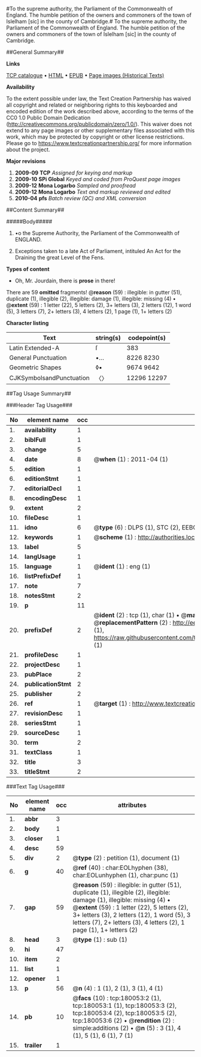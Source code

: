 #To the supreme authority, the Parliament of the Commonwealth of England. The humble petition of the owners and commoners of the town of Islelham [sic] in the county of Cambridge.#
To the supreme authority, the Parliament of the Commonwealth of England. The humble petition of the owners and commoners of the town of Islelham [sic] in the county of Cambridge.

##General Summary##

**Links**

[TCP catalogue](http://www.ota.ox.ac.uk/tcp/)  • 
[HTML](http://tei.it.ox.ac.uk/tcp/Texts-HTML/free/B06/B06154.html)  • 
[EPUB](http://tei.it.ox.ac.uk/tcp/Texts-EPUB/free/B06/B06154.epub) • 
[Page images (Historical Texts)](https://historicaltexts.jisc.ac.uk/eebo-53299327e)

**Availability**

To the extent possible under law, the Text Creation Partnership has waived all copyright and related or neighboring rights to this keyboarded and encoded edition of the work described above, according to the terms of the CC0 1.0 Public Domain Dedication (http://creativecommons.org/publicdomain/zero/1.0/). This waiver does not extend to any page images or other supplementary files associated with this work, which may be protected by copyright or other license restrictions. Please go to https://www.textcreationpartnership.org/ for more information about the project.

**Major revisions**

1. __2009-09__ __TCP__ *Assigned for keying and markup*
1. __2009-10__ __SPi Global__ *Keyed and coded from ProQuest page images*
1. __2009-12__ __Mona Logarbo__ *Sampled and proofread*
1. __2009-12__ __Mona Logarbo__ *Text and markup reviewed and edited*
1. __2010-04__ __pfs__ *Batch review (QC) and XML conversion*

##Content Summary##

#####Body#####

1. •o the Supreme Authority, the Parliament of the Commonwealth of ENGLAND.

1. Exceptions taken to a late Act of Parliament, intituled An Act for the Draining the great Level of the Fens.

**Types of content**

  * Oh, Mr. Jourdain, there is **prose** in there!

There are 59 **omitted** fragments! 
 @__reason__ (59) : illegible: in gutter (51), duplicate (1), illegible (2), illegible: damage (1), illegible: missing (4)  •  @__extent__ (59) : 1 letter (22), 5 letters (2), 3+ letters (3), 2 letters (12), 1 word (5), 3 letters (7), 2+ letters (3), 4 letters (2), 1 page (1), 1+ letters (2)

**Character listing**


|Text|string(s)|codepoint(s)|
|---|---|---|
|Latin Extended-A|ſ|383|
|General Punctuation|•…|8226 8230|
|Geometric Shapes|◊▪|9674 9642|
|CJKSymbolsandPunctuation|〈〉|12296 12297|

##Tag Usage Summary##

###Header Tag Usage###

|No|element name|occ|attributes|
|---|---|---|---|
|1.|__availability__|1||
|2.|__biblFull__|1||
|3.|__change__|5||
|4.|__date__|8| @__when__ (1) : 2011-04 (1)|
|5.|__edition__|1||
|6.|__editionStmt__|1||
|7.|__editorialDecl__|1||
|8.|__encodingDesc__|1||
|9.|__extent__|2||
|10.|__fileDesc__|1||
|11.|__idno__|6| @__type__ (6) : DLPS (1), STC (2), EEBO-CITATION (1), OCLC (1), VID (1)|
|12.|__keywords__|1| @__scheme__ (1) : http://authorities.loc.gov/ (1)|
|13.|__label__|5||
|14.|__langUsage__|1||
|15.|__language__|1| @__ident__ (1) : eng (1)|
|16.|__listPrefixDef__|1||
|17.|__note__|7||
|18.|__notesStmt__|2||
|19.|__p__|11||
|20.|__prefixDef__|2| @__ident__ (2) : tcp (1), char (1)  •  @__matchPattern__ (2) : ([0-9\-]+):([0-9IVX]+) (1), (.+) (1)  •  @__replacementPattern__ (2) : http://eebo.chadwyck.com/downloadtiff?vid=$1&page=$2 (1), https://raw.githubusercontent.com/textcreationpartnership/Texts/master/tcpchars.xml#$1 (1)|
|21.|__profileDesc__|1||
|22.|__projectDesc__|1||
|23.|__pubPlace__|2||
|24.|__publicationStmt__|2||
|25.|__publisher__|2||
|26.|__ref__|1| @__target__ (1) : http://www.textcreationpartnership.org/docs/. (1)|
|27.|__revisionDesc__|1||
|28.|__seriesStmt__|1||
|29.|__sourceDesc__|1||
|30.|__term__|2||
|31.|__textClass__|1||
|32.|__title__|3||
|33.|__titleStmt__|2||


###Text Tag Usage###

|No|element name|occ|attributes|
|---|---|---|---|
|1.|__abbr__|3||
|2.|__body__|1||
|3.|__closer__|1||
|4.|__desc__|59||
|5.|__div__|2| @__type__ (2) : petition (1), document (1)|
|6.|__g__|40| @__ref__ (40) : char:EOLhyphen (38), char:EOLunhyphen (1), char:punc (1)|
|7.|__gap__|59| @__reason__ (59) : illegible: in gutter (51), duplicate (1), illegible (2), illegible: damage (1), illegible: missing (4)  •  @__extent__ (59) : 1 letter (22), 5 letters (2), 3+ letters (3), 2 letters (12), 1 word (5), 3 letters (7), 2+ letters (3), 4 letters (2), 1 page (1), 1+ letters (2)|
|8.|__head__|3| @__type__ (1) : sub (1)|
|9.|__hi__|47||
|10.|__item__|2||
|11.|__list__|1||
|12.|__opener__|1||
|13.|__p__|56| @__n__ (4) : 1 (1), 2 (1), 3 (1), 4 (1)|
|14.|__pb__|10| @__facs__ (10) : tcp:180053:2 (1), tcp:180053:1 (1), tcp:180053:3 (2), tcp:180053:4 (2), tcp:180053:5 (2), tcp:180053:6 (2)  •  @__rendition__ (2) : simple:additions (2)  •  @__n__ (5) : 3 (1), 4 (1), 5 (1), 6 (1), 7 (1)|
|15.|__trailer__|1||
